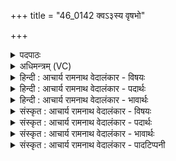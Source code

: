 +++
title = "46_0142 क्वऽ३स्य वृषभो"

+++
<details><summary>पदपाठः</summary>

क्व꣢꣯। स्यः। वृ꣣षभः꣢। यु꣡वा꣢꣯। तु꣣विग्री꣡वः꣢। तु꣣वि। ग्री꣡वः꣢꣯। अ꣡ना꣢꣯नतः। अन्। आ꣣नतः। ब्रह्मा꣢। कः। तम्। स꣣पर्यति। १४२।
</details>

<details><summary>अधिमन्त्रम् (VC)</summary>

- इन्द्रः
- प्रगाथः काण्वः
- गायत्री
- षड्जः
- ऐन्द्रं काण्डम्
</details>

<details><summary>हिन्दी : आचार्य रामनाथ वेदालंकार - विषयः</summary>

अगले मन्त्र में परमात्मा के विषय में प्रश्न उठाया गया है।
</details>

<details><summary>हिन्दी : आचार्य रामनाथ वेदालंकार - पदार्थः</summary>

पदार्थान्वयभाषाः -  (क्व) कहाँ है (स्यः) वह (वृषभः) आनन्द की वर्षा करनेवाला, (युवा) नित्य युवा, अर्थात् युवक के समान सदा शक्तिशाली, (तुविग्रीवः) अतिशय रूप से प्रलयकाल में जगत् को निगलनेवाला अर्थात् प्रकृति में लय करनेवाला और बहुत उपदेश देनेवाला, (अनानतः) शत्रु के संमुख कभी न झुकनेवाला, इन्द्र परमेश्वर? (कः) कौन सा (ब्रह्मा) विद्या-वृद्ध जन (तम्) पूर्वोक्त विशेषताओं से युक्त उस इन्द्र परमेश्वर को (सपर्यति) पूजता है? ॥८॥
</details>

<details><summary>हिन्दी : आचार्य रामनाथ वेदालंकार - भावार्थः</summary>

भावार्थभाषाः -  तुम कहते हो कि ब्रह्माण्ड का कोई शासक है, जो बादल के समान सबके ऊपर सुख बरसाता है जो न कभी बालक होता है, न कभी बूढ़ा, किन्तु सदा युवा ही रहता है, जो मानो हजार ग्रीवाओंवाला होकर प्रलयकाल में सब पदार्थों को निगलता है और सृष्टिकाल में सहस्रों जनों को ज्ञान का उपदेश करता है, जो कभी शत्रुओं के सम्मुख झुकता नहीं, अपितु उन्हें ही झुका लेता है। हम पूछते हैं कि वह कहाँ है? यदि है, तो दिखाओ। तुम कहते हो कि वह पूजनीय है। हम पूछते हैं कि भला कौन विद्वान् है जो उस निराकार, अशरीरी, अदृश्य, अश्रव्य की पूजा कर सके? इसलिए वह है ही नहीं, न ही कोई उसकी पूजा कर सकता है, यह प्रश्नकर्ता का अभिप्राय है ॥८॥
</details>

<details><summary>संस्कृत : आचार्य रामनाथ वेदालंकार - विषयः</summary>

अथ परमात्मविषये प्रश्नः क्रियते।
</details>

<details><summary>संस्कृत : आचार्य रामनाथ वेदालंकार - पदार्थः</summary>

पदार्थान्वयभाषाः -  (क्व) कुत्र वर्तते (स्यः) स (वृषभः) आनन्दवर्षकः (युवा) नित्यतरुणः, तरुणवत् सदाशक्तिसम्पन्नः, (तुविग्रीवः) बहुग्रीवः, अत्यर्थं प्रलयकाले जगन्निगरणशीलः बहूपदेष्टा च। तुवि बहुनाम। निघं० ३।१। ग्रीवा गिरतेर्वा गृणातेर्वा गृह्णातेर्वा। निरु० २।२८। गॄ निगरणे तुदादिः, गॄ शब्दे क्र्यादिः। (अनानतः) शत्रोः पुरतः कदापि अनवनतः इन्द्राख्यः परमेश्वरः ? (कः) कतमः (ब्रह्मा) विद्यावृद्धः। ब्रह्मा परिवृढः श्रुततः। निरु० १।७। बृहि वृद्धौ, मनिन्। (तम्) पूर्वोक्तविशेषणविशिष्टम् इन्द्रं परमेश्वरं (सपर्यति) पूजयति ? ॥८॥
</details>

<details><summary>संस्कृत : आचार्य रामनाथ वेदालंकार - भावार्थः</summary>

भावार्थभाषाः -  युष्माभिरुच्यते यदस्ति कश्चिद् ब्रह्माण्डशासको यः पर्जन्यवत् सर्वेषामुपरि सुखं वर्षति, यो न कदाचिद् बालो न चापि वृद्धः, किन्तु सदा तरुण एव, यः सहस्रग्रीवो भूत्वा प्रलयकाले सर्वान् पदार्थान् निगिरति, सृष्टिकाले च सहस्रशो जनान् ज्ञानमुपदिशति, यः शत्रूणां पुरतो न कदाचिन्नमति, प्रत्युत तानेव नमयति। वयं पृच्छामः क्वास्ति सः ? अस्ति चेद् दर्शयत। युष्माभिरुच्यते स पूजनीय इति। वयं पृच्छामः कोऽस्ति विद्वान् यो निराकारं निःशरीरं अदृश्यम् अश्रव्यं तं पूजयितुं शक्नुयादिति ? अतो नास्त्यसौ न च तत्पूजकः कश्चिदिति प्रश्नकर्तुरभिप्रायः ॥८॥
</details>

<details><summary>संस्कृत : आचार्य रामनाथ वेदालंकार - पादटिप्पनी</summary>

टिप्पणी:   १. ऋ० ८।६४।७।
</details>